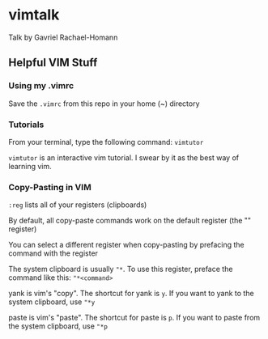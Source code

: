 # vimtalk
Talk by Gavriel Rachael-Homann

## Helpful VIM Stuff

### Using my .vimrc
Save the `.vimrc` from this repo in your home (~) directory

### Tutorials
From your terminal, type the following command: `vimtutor`

`vimtutor` is an interactive vim tutorial. I swear by it as the best way of learning vim.

### Copy-Pasting in VIM
`:reg` lists all of your registers (clipboards)

By default, all copy-paste commands work on the default register (the "" register)

You can select a different register when copy-pasting by prefacing the command with the register

The system clipboard is usually `"*`. To use this register, preface the command like this: `"*<command>`

yank is vim's "copy". The shortcut for yank is `y`. If you want to yank to the system clipboard, use `"*y`

paste is vim's "paste". The shortcut for paste is `p`. If you want to paste from the system clipboard, use `"*p`
